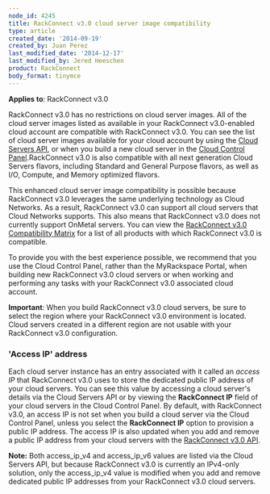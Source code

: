 ```yaml
---
node_id: 4245
title: RackConnect v3.0 cloud server image compatibility
type: article
created_date: '2014-09-19'
created_by: Juan Perez
last_modified_date: '2014-12-17'
last_modified_by: Jered Heeschen
product: RackConnect
body_format: tinymce
---
```


**Applies to**: RackConnect v3.0

RackConnect v3.0 has no restrictions on cloud server images. All of the
cloud server images listed as available in your RackConnect v3.0-enabled
cloud account are compatible with RackConnect v3.0. You can see the list
of cloud server images available for your cloud account by using the
[Cloud Servers
API](http://docs.rackspace.com/servers/api/v2/cs-gettingstarted/content/list_images.html),
or when you build a new cloud server in the [Cloud Control
Panel](https://mycloud.rackspace.com/).RackConnect v3.0 is also
compatible with all next generation Cloud Servers flavors, including
Standard and General Purpose flavors, as well as I/O, Compute, and
Memory optimized flavors.

This enhanced cloud server image compatibility is possible because
RackConnect v3.0 leverages the same underlying technology as Cloud
Networks. As a result, RackConnect v3.0 can support all cloud servers
that Cloud Networks supports. This also means that RackConnect v3.0 does
not currently support OnMetal servers. You can view the [RackConnect
v3.0 Compatibility
Matrix](/howto/rackconnect-v30-compatibility)
for a list of all products with which RackConnect v3.0 is compatible.

To provide you with the best experience possible, we recommend that you
use the Cloud Control Panel, rather than the MyRackspace Portal, when
building new RackConnect v3.0 cloud servers or when working and
performing any tasks with your RackConnect v3.0 associated cloud
account.

**Important**: When you build RackConnect v3.0 cloud servers, be sure to
select the region where your RackConnect v3.0 environment is located.
Cloud servers created in a different region are not usable with your
RackConnect v3.0 configuration.

### **'Access IP' address**

Each cloud server instance has an entry associated with it called an
*access IP* that RackConnect v3.0 uses to store the dedicated public IP
address of your cloud servers. You can see this value by accessing a
cloud server's details via the Cloud Servers API or by viewing the
**RackConnect IP** field of your cloud servers in the Cloud Control
Panel.  By default, with RackConnect v3.0, an access IP is not set when
you build a cloud server via the Cloud Control Panel, unless you select
the **RackConnect IP** option to provision a public IP address. The
access IP is also updated when you add and remove a public IP address
from your cloud servers with the [RackConnect v3.0
API](/howto/getting-started-with-the-rackconnect-v30-api).

**Note:** Both access\_ip\_v4 and access\_ip\_v6 values are listed via
the Cloud Servers API, but because RackConnect v3.0 is currently an
IPv4-only solution, only the access\_ip\_v4 value is modified when you
add and remove dedicated public IP addresses from your RackConnect v3.0
cloud servers.

